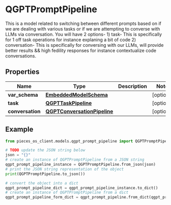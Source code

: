 # QGPTPromptPipeline

This is a model related to switching between different prompts based on if we are dealing with  various tasks or if we are attempting to converse with LLMs via conversation.  You will have 2 options-  1) task- This is specifically for 1 off task operations for instance explaning a bit of code 2) conversation- This is specifically for conversing with our LLMs, will provide better results && high fedility                responses for instance contextualize code conversations.

## Properties

Name | Type | Description | Notes
------------ | ------------- | ------------- | -------------
**var_schema** | [**EmbeddedModelSchema**](EmbeddedModelSchema) |  | [optional] 
**task** | [**QGPTTaskPipeline**](QGPTTaskPipeline) |  | [optional] 
**conversation** | [**QGPTConversationPipeline**](QGPTConversationPipeline) |  | [optional] 

## Example

```python
from pieces_os_client.models.qgpt_prompt_pipeline import QGPTPromptPipeline

# TODO update the JSON string below
json = "{}"
# create an instance of QGPTPromptPipeline from a JSON string
qgpt_prompt_pipeline_instance = QGPTPromptPipeline.from_json(json)
# print the JSON string representation of the object
print(QGPTPromptPipeline.to_json())

# convert the object into a dict
qgpt_prompt_pipeline_dict = qgpt_prompt_pipeline_instance.to_dict()
# create an instance of QGPTPromptPipeline from a dict
qgpt_prompt_pipeline_form_dict = qgpt_prompt_pipeline.from_dict(qgpt_prompt_pipeline_dict)
```



